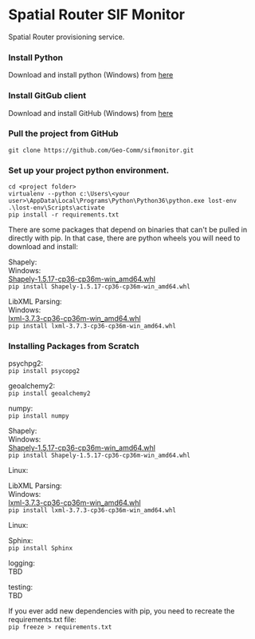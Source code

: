 # Spatial Router SIF Monitor
Spatial Router provisioning service.  

### Install Python
Download and install python (Windows) from [here](https://www.python.org/ftp/python/3.6.1/python-3.6.1-amd64.exe)  

### Install GitGub client
Download and install GitHub (Windows) from [here](https://desktop.github.com)  

### Pull the project from GitHub
`git clone https://github.com/Geo-Comm/sifmonitor.git`  

### Set up your project python environment.
`cd <project folder>`  
`virtualenv --python c:\Users\<your user>\AppData\Local\Programs\Python\Python36\python.exe lost-env`  
`.\lost-env\Scripts\activate`  
`pip install -r requirements.txt`  

There are some packages that depend on binaries that can't be pulled in directly with pip.
In that case, there are python wheels you will need to download and install:  

Shapely:  
Windows:  
[Shapely-1.5.17-cp36-cp36m-win_amd64.whl](http://www.lfd.uci.edu/~gohlke/pythonlibs/#shapely)  
`pip install Shapely-1.5.17-cp36-cp36m-win_amd64.whl`  

LibXML Parsing:  
Windows:  
[lxml-3.7.3-cp36-cp36m-win_amd64.whl](https://pypi.python.org/packages/cb/18/5e1a771220b23640b984765133414070c2f52da7102987b3377a51ccfa2c/lxml-3.7.3-cp36-cp36m-win_amd64.whl#md5=f8b0b8e0363305ecba33925d31d27631)  
`pip install lxml-3.7.3-cp36-cp36m-win_amd64.whl`  


### Installing Packages from Scratch  
psychpg2:  
`pip install psycopg2`  

geoalchemy2:  
`pip install geoalchemy2`  

numpy:  
`pip install numpy`  

Shapely:  
Windows:  
[Shapely-1.5.17-cp36-cp36m-win_amd64.whl](http://www.lfd.uci.edu/~gohlke/pythonlibs/#shapely)  
`pip install Shapely-1.5.17-cp36-cp36m-win_amd64.whl`  

Linux:  


LibXML Parsing:  
Windows:  
[lxml-3.7.3-cp36-cp36m-win_amd64.whl](https://pypi.python.org/packages/cb/18/5e1a771220b23640b984765133414070c2f52da7102987b3377a51ccfa2c/lxml-3.7.3-cp36-cp36m-win_amd64.whl#md5=f8b0b8e0363305ecba33925d31d27631)  
`pip install lxml-3.7.3-cp36-cp36m-win_amd64.whl`  

Linux:  

Sphinx:  
`pip install Sphinx`  

logging:  
TBD  

testing:  
TBD  

If you ever add new dependencies with pip, you need to recreate the requirements.txt file:  
`pip freeze > requirements.txt`  
